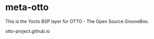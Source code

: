 # meta-otto
This is the Yocto BSP layer for OTTO - The Open Source GrooveBox.

otto-project.github.io